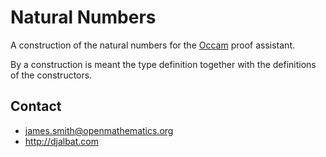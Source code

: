 # Natural Numbers

A construction of the natural numbers for the [Occam](http://djalbat.com/occam) proof assistant.

By a construction is meant the type definition together with the definitions of the constructors.

## Contact

* james.smith@openmathematics.org
* http://djalbat.com
